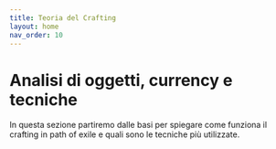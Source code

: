 ```yaml
---
title: Teoria del Crafting
layout: home
nav_order: 10
---
```


# **Analisi di oggetti, currency e tecniche**

In questa sezione partiremo dalle basi per spiegare come funziona il crafting in path of exile e quali sono le tecniche più utilizzate.


